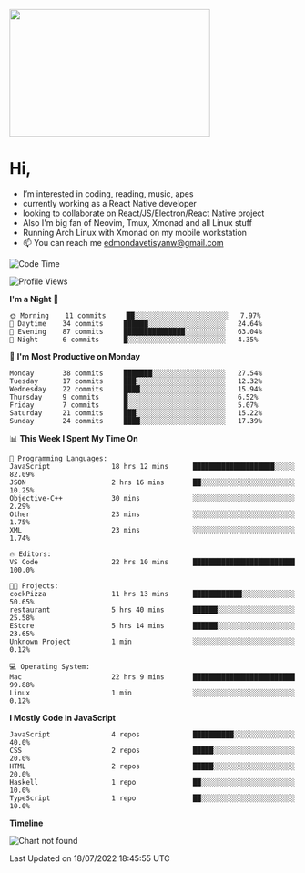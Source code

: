 <kbd><img src="https://c.tenor.com/76XxFDBUu48AAAAC/frustrated-mad.gif" width="352" height="224" /></kbd>
#  Hi,
-  I’m interested in coding, reading, music, apes
-  currently working as a React Native developer
-  looking to collaborate on React/JS/Electron/React Native project
-  Also I'm big fan of Neovim, Tmux, Xmonad and all Linux stuff
-  Running Arch Linux with Xmonad on my mobile workstation
- 📫 You can reach me edmondavetisyanw@gmail.com
<!---
edavetisyan/edavetisyan is a ✨ special ✨ repository because its `README.md` (this file) appears on your GitHub profile.
You can click the Preview link to take a look at your changes.
--->

<!--START_SECTION:waka-->
![Code Time](http://img.shields.io/badge/Code%20Time-541%20hrs%209%20mins-blue)

![Profile Views](http://img.shields.io/badge/Profile%20Views-139-blue)

**I'm a Night 🦉** 

```text
🌞 Morning    11 commits     ██░░░░░░░░░░░░░░░░░░░░░░░   7.97% 
🌆 Daytime    34 commits     ██████░░░░░░░░░░░░░░░░░░░   24.64% 
🌃 Evening    87 commits     ███████████████░░░░░░░░░░   63.04% 
🌙 Night      6 commits      █░░░░░░░░░░░░░░░░░░░░░░░░   4.35%

```
📅 **I'm Most Productive on Monday** 

```text
Monday       38 commits     ███████░░░░░░░░░░░░░░░░░░   27.54% 
Tuesday      17 commits     ███░░░░░░░░░░░░░░░░░░░░░░   12.32% 
Wednesday    22 commits     ████░░░░░░░░░░░░░░░░░░░░░   15.94% 
Thursday     9 commits      █░░░░░░░░░░░░░░░░░░░░░░░░   6.52% 
Friday       7 commits      █░░░░░░░░░░░░░░░░░░░░░░░░   5.07% 
Saturday     21 commits     ███░░░░░░░░░░░░░░░░░░░░░░   15.22% 
Sunday       24 commits     ████░░░░░░░░░░░░░░░░░░░░░   17.39%

```


📊 **This Week I Spent My Time On** 

```text
💬 Programming Languages: 
JavaScript               18 hrs 12 mins      ████████████████████░░░░░   82.09% 
JSON                     2 hrs 16 mins       ██░░░░░░░░░░░░░░░░░░░░░░░   10.25% 
Objective-C++            30 mins             ░░░░░░░░░░░░░░░░░░░░░░░░░   2.29% 
Other                    23 mins             ░░░░░░░░░░░░░░░░░░░░░░░░░   1.75% 
XML                      23 mins             ░░░░░░░░░░░░░░░░░░░░░░░░░   1.74%

🔥 Editors: 
VS Code                  22 hrs 10 mins      █████████████████████████   100.0%

🐱‍💻 Projects: 
cockPizza                11 hrs 13 mins      ████████████░░░░░░░░░░░░░   50.65% 
restaurant               5 hrs 40 mins       ██████░░░░░░░░░░░░░░░░░░░   25.58% 
EStore                   5 hrs 14 mins       ██████░░░░░░░░░░░░░░░░░░░   23.65% 
Unknown Project          1 min               ░░░░░░░░░░░░░░░░░░░░░░░░░   0.12%

💻 Operating System: 
Mac                      22 hrs 9 mins       █████████████████████████   99.88% 
Linux                    1 min               ░░░░░░░░░░░░░░░░░░░░░░░░░   0.12%

```

**I Mostly Code in JavaScript** 

```text
JavaScript               4 repos             ██████████░░░░░░░░░░░░░░░   40.0% 
CSS                      2 repos             █████░░░░░░░░░░░░░░░░░░░░   20.0% 
HTML                     2 repos             █████░░░░░░░░░░░░░░░░░░░░   20.0% 
Haskell                  1 repo              ██░░░░░░░░░░░░░░░░░░░░░░░   10.0% 
TypeScript               1 repo              ██░░░░░░░░░░░░░░░░░░░░░░░   10.0%

```


**Timeline**

![Chart not found](https://raw.githubusercontent.com/edavetisyan/edavetisyan/main/charts/bar_graph.png) 


 Last Updated on 18/07/2022 18:45:55 UTC
<!--END_SECTION:waka-->
